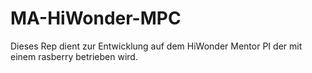 # MA-HiWonder-MPC
Dieses Rep dient zur Entwicklung auf dem HiWonder Mentor PI der mit einem rasberry betrieben wird.
